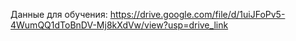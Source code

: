 Данные для обучения: https://drive.google.com/file/d/1uiJFoPv5-4WumQQ1dToBnDV-Mj8kXdVw/view?usp=drive_link
